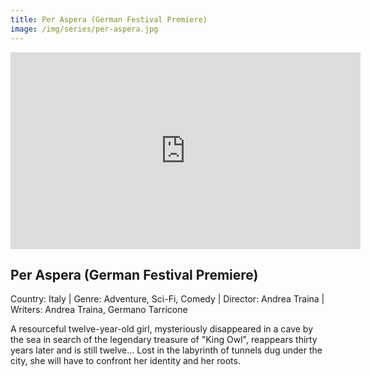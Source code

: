 ```yaml
---
title: Per Aspera (German Festival Premiere)
image: /img/series/per-aspera.jpg
---
```


<iframe width="560" height="315" src="https://player.vimeo.com/video/587715374" frameborder="0" allow="accelerometer; autoplay; encrypted-media; gyroscope; picture-in-picture" allowfullscreen></iframe>

## Per Aspera (German Festival Premiere)

Country: Italy | Genre: Adventure, Sci-Fi, Comedy | Director: Andrea Traina | Writers: Andrea Traina, Germano Tarricone

A resourceful twelve-year-old girl, mysteriously disappeared in a cave by the sea in search of the legendary treasure of "King Owl", reappears thirty years later and is still twelve... Lost in the labyrinth of tunnels dug under the city, she will have to confront her identity and her roots.
